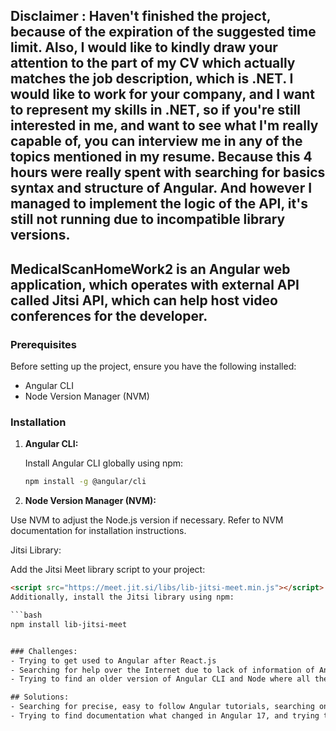 ## Disclaimer : Haven't finished the project, because of the expiration of the suggested time limit. Also, I would like to kindly draw your attention to the part of my CV which actually matches the job description, which is .NET. I would like to work for your company, and I want to represent my skills in .NET, so if you're still interested in me, and want to see what I'm really capable of, you can interview me in any of the topics mentioned in my resume. Because this 4 hours were really spent with searching for basics syntax and structure of Angular. And however I managed to implement the logic of the API, it's still not running due to incompatible library versions.

## MedicalScanHomeWork2 is an Angular web application, which operates with external API called Jitsi API, which can help host video conferences for the developer.


### Prerequisites

Before setting up the project, ensure you have the following installed:

- Angular CLI
- Node Version Manager (NVM)

### Installation

1. **Angular CLI:**

   Install Angular CLI globally using npm:

   ```bash
   npm install -g @angular/cli
2. **Node Version Manager (NVM):**

Use NVM to adjust the Node.js version if necessary. Refer to NVM documentation for installation instructions.

Jitsi Library:

Add the Jitsi Meet library script to your project:

```html
<script src="https://meet.jit.si/libs/lib-jitsi-meet.min.js"></script>
Additionally, install the Jitsi library using npm:

```bash
npm install lib-jitsi-meet


### Challenges:
- Trying to get used to Angular after React.js
- Searching for help over the Internet due to lack of information of Angular 17. version
- Trying to find an older version of Angular CLI and Node where all the additional libraries working

## Solutions:
- Searching for precise, easy to follow Angular tutorials, searching on StackOverFlow
- Trying to find documentation what changed in Angular 17, and trying to find a way that I can implement older help and instructions to achieve my goals

